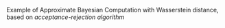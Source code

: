  Example of Approximate Bayesian Computation with Wasserstein distance, based on _acceptance-rejection algorithm_
